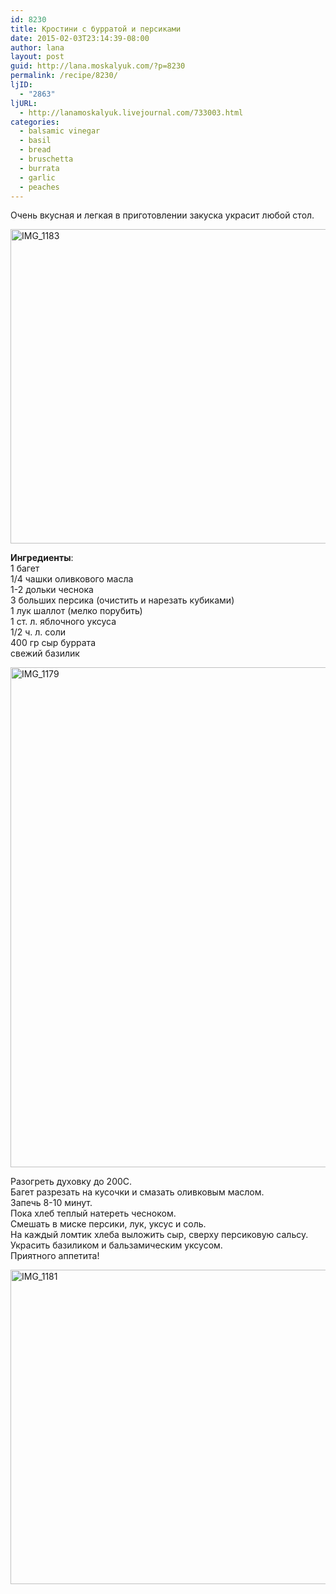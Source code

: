 ```yaml
---
id: 8230
title: Кростини с бурратой и персиками
date: 2015-02-03T23:14:39-08:00
author: lana
layout: post
guid: http://lana.moskalyuk.com/?p=8230
permalink: /recipe/8230/
ljID:
  - "2863"
ljURL:
  - http://lanamoskalyuk.livejournal.com/733003.html
categories:
  - balsamic vinegar
  - basil
  - bread
  - bruschetta
  - burrata
  - garlic
  - peaches
---
```

Очень вкусная и легкая в приготовлении закуска украсит любой стол.

<img loading="lazy" src="https://farm9.staticflickr.com/8661/16253201718_0ea93c97a1_c.jpg" alt="IMG_1183" width="800" height="503" /> 

**Ингредиенты**:  
1 багет  
1/4 чашки оливкового масла  
1-2 дольки чеснока  
3 больших персика (очистить и нарезать кубиками)  
1 лук шаллот (мелко порубить)  
1 ст. л. яблочного уксуса  
1/2 ч. л. соли  
400 гр сыр буррата  
свежий базилик

<img loading="lazy" src="https://farm8.staticflickr.com/7364/16440875755_91fe56460f_c.jpg" alt="IMG_1179" width="534" height="800" /> 

Разогреть духовку до 200С.  
Багет разрезать на кусочки и смазать оливковым маслом.  
Запечь 8-10 минут.  
Пока хлеб теплый натереть чесноком.  
Смешать в миске персики, лук, уксус и соль.  
На каждый ломтик хлеба выложить сыр, сверху персиковую сальсу.  
Украсить базиликом и бальзамическим уксусом.  
Приятного аппетита!

<img loading="lazy" src="https://farm8.staticflickr.com/7396/16439933522_0d8dfcb158_c.jpg" alt="IMG_1181" width="800" height="503" />